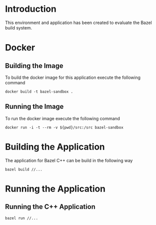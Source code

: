 # Introduction

This environment and application has been created to evaluate the Bazel build system.

# Docker

## Building the Image

To build the docker image for this application execute the following command

`docker build -t bazel-sandbox .`

## Running the Image

To run the docker image execute the following command

`docker run -i -t --rm -v ${pwd}/src:/src bazel-sandbox`

# Building the Application

The application for Bazel C++ can be build in the following way

`bazel build //...`

# Running the Application

## Running the C++ Application

`bazel run //...`